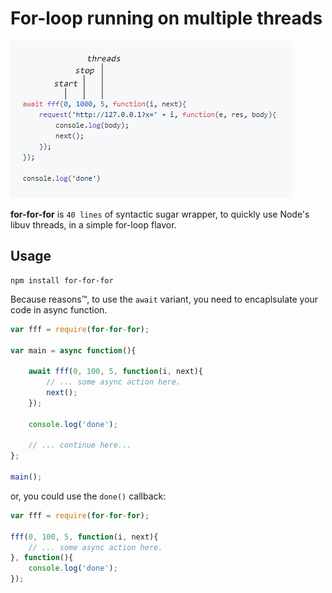 # For-loop running on multiple threads

![image](https://raw.githubusercontent.com/accept-apply/for-for-for/assets/image.png)

**for-for-for** is `40 lines` of syntactic sugar wrapper, to quickly use Node's libuv threads, in a simple for-loop flavor.

## Usage
```
npm install for-for-for
```

Because reasons™, to use the `await` variant, you need to encaplsulate your code in async function.

```javascript
var fff = require(for-for-for);

var main = async function(){

    await fff(0, 100, 5, function(i, next){
        // ... some async action here.
        next();
    });

    console.log('done');

    // ... continue here...
};

main();

```

or, you could use the `done()` callback:

```javascript
var fff = require(for-for-for);

fff(0, 100, 5, function(i, next){
    // ... some async action here.
}, function(){
    console.log('done');
});
```
